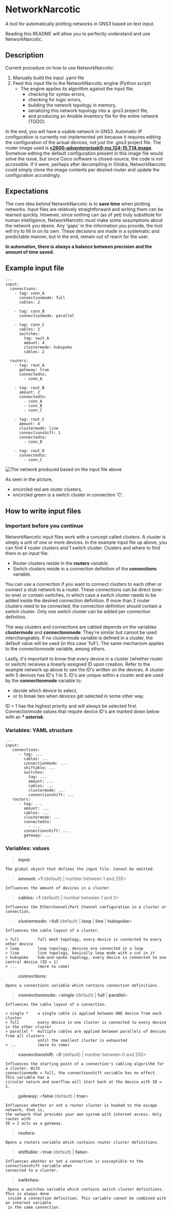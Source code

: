 # NetworkNarcotic
A tool for automatically plotting networks in GNS3 based on text input.

Reading this README will allow you to perfectly understand and use NetworkNarcotic.

## Description
Current procedure on how to use NetworkNarcotic:
1) Manually build the input .yaml file
2) Feed this input file to the NetworkNarcotic engine (Python script)
    * The engine applies its algorithm against the input file:
        * checking for syntax errors,
        * checking for logic errors,
        * building the network topology in memory,
        * serializing this network topology into a .gns3 project file,
        * and producing an Ansible inventory file for the entire network (TODO).

In the end, you will have a usable network in GNS3. Automatic IP configuration is currently not implemented yet because it requires editing the configuration of the actual devices, not just the .gns3 project file. The router image used is **[c2600-adventerprisek9-mz.124-15.T14.image](https://gns3.com/marketplace/appliances/cisco-2600)**. Somehow editing the default configuration present in this image file would solve the issue, but since Cisco software is closed-source, the code is not accessible. If it were, perhaps after decompiling in Ghidra, NetworkNarcotic could simply clone the image contents per desired router and update the configuration accordingly.

## Expectations
The core idea behind NetworkNarcotic is to **save time** when plotting networks. Input files are relatively straightforward and writing them can be learned quickly. However, since nothing can (as of yet) truly substitute for human intelligence, NetworkNarcotic must make some assumptions about the network you desire. Any 'gaps' in the information you provide, the tool will try to fill in on its own. These decisions are made in a systematic and predictable manner, but in the end, remain out of reach for the user. 

**In automation, there is always a balance between precision and the amount of time saved.**

## Example input file
```
---
input:
  connections:
    - tag: conn_A
      connectionmode: full
      cables: 2

    - tag: conn_B
      connectionmode: parallel

    - tag: conn_C
      cables: 2
      switches:
        tag: swit_A
        amount: 4
        clustermode: hubspoke
        cables: 2

  routers:
    - tag: rout_A
      gateway: true
      connectedto:
        - conn_A

    - tag: rout_B
      amount: 2
      connectedto:
        - conn_A
        - conn_B
        - conn_C

    - tag: rout_C
      amount: 4
      clustermode: line
      connectionshift: 1
      connectedto:
        - conn_B

    - tag: rout_D
      connectedto:
        - conn_C
```

![The network produced based on the input file above](./img/example.PNG)

As seen in the picture,
* encircled red are router clusters,
* encircled green is a switch cluster in connection 'C'.


## How to write input files
### **Important before you continue**
NetworkNarcotic input files work with a concept called _clusters_. A cluster is simply a unit of one or more devices. In the example input file up above, you can find 4 router clusters and 1 switch cluster. Clusters and where to find them in an input file:

- Router clusters reside in the **routers** variable.
- Switch clusters reside in a connection definition of the **connections** variable.

You can use a connection if you want to connect clusters to each other or connect a stub network to a router. These connections can be direct (one-to-one) or contain switches, in which case a switch cluster needs to be added inside the desired connection definition. If more than 2 router clusters need to be connected, the connection definition should contain a switch cluster. Only one switch cluster can be added per connection definition.

The way clusters and connections are cabled depends on the variables **clustermode** and **connectionmode**. They're similar but cannot be used interchangeably. If no clustermode variable is defined in a cluster, the default value will be used (in this case 'full'). The same mechanism applies to the connectionmode variable, among others.

Lastly, it's important to know that every device in a cluster (whether router or switch) receives a linearly assigned ID upon creation. Refer to the example network up above to see the ID's written on the devices. A cluster with 5 devices has ID's 1 to 5. ID's are unique within a cluster and are used by the **connectionmode** variable to:

* decide which device to select,
* or to break ties when devices get selected in some other way. 

ID = 1 has the highest priority and will always be selected first. Connectionmode values that require device ID's are marked down below with an **\* asterisk**.

### **Variables: YAML structure**

```
---
input:
   connections:
      - tag: ...
        cables: ...
        connectionmode: ...
        shiftable: ...
        switches:
          tag: ...
          amount: ...
          cables: ...
          clustermode: ...
          connectionshift: ...
   routers:
      - tag: ...
        amount: ...
        cables: ...
        clustermode: ...
        connectedto:
          - ...
        connectionshift: ...
        gateway: ...
```

### **Variables: values**

> **input:**

    The global object that defines the input file. Cannot be omitted.

> **amount:** <**1** (default) | number between 1 and 255>

    Influences the amount of devices in a cluster.

> **cables:** <**1** (default) | number between 1 and 3>

    Influences the Etherchannel/Port Channel configuration in a cluster or connection.

> **clustermode:** <**full** (default) | **loop** | **line** | **hubspoke**>

    Influences the cable layout of a cluster.

    > full        full mesh topology, every device is connected to every other device
    > loop        loop topology, devices are connected in a loop
    > line        line topology, basically loop mode with a cut in it
    > hubspoke    hub-and-spoke topology, every device is connected to one central device (ID = 1)
    > ...         (more to come)

> **connections:**

    Opens a connections variable which contains connection definitions.

> **connectionmode:** <**single** (default) | **full** | **parallel**>

    Influences the cable layout of a connection.

    > single *    a single cable is applied between ONE device from each cluster
    > full        every device in one cluster is connected to every device in the other cluster
    > parallel *  multiple cables are applied between parallels of devices from all clusters 
                  until the smallest cluster is exhausted
    > ...         (more to come)

> **connectionshift:** <**0** (default) | number between 0 and 255>

    Influences the starting point of a connection's cabling algorithm for a cluster. With 
    connectionmode = full, the connectionshift variable has no effect. This variable has a 
    circular nature and overflow will start back at the device with ID = 1.

> **gateway:** <**false** (default) | **true**>

    Influences whether or not a router cluster is hooked to the escape network, that is,
    the network that provides your own system with internet access. Only router with 
    ID = 1 acts as a gateway.

> **routers:**

    Opens a routers variable which contains router cluster definitions.

> **shiftable:** <**true** (default) | **false**>

    Influences whether or not a connection is susceptible to the connectionshift variable when 
    connected to a cluster.

> **switches:**

     Opens a switches variable which contains switch cluster definitions. This is always done 
     inside a connection definition. This variable cannot be combined with an internet variable 
     in the same connection.
